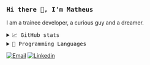### <samp> Hi there 👋, I'm Matheus </samp>

I am a trainee developer, a curious guy and a dreamer.

<details>
    <summary> <samp>📈 GitHub stats</samp></summary>
<br/>

![Shivam Mathur GitHub stats](https://github-readme-stats.vercel.app/api?username=matheusfernand&count_private=true&show_icons=true)

</details>

<details>
    <summary> <samp>📝 Programming Languages</samp></summary>
<br/>

![Top Langs](https://github-readme-stats.vercel.app/api/top-langs/?username=matheusfernand&theme=tokyonight)

</details>

[![Email](https://img.shields.io/badge/Email-EA4335?logo=Gmail&logoColor=white)](mailto:matheusfernandpro@gmail.com)
[![Linkedin](https://img.shields.io/badge/LinkedIn-0077B5?logo=linkedin&logoColor=white)](https://linkedin.com/in/matheus-fernand/)
